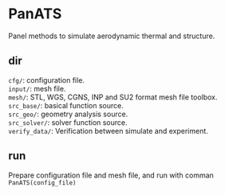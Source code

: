 # PanATS

Panel methods to simulate aerodynamic thermal and structure.  

## dir

`cfg/`: configuration file.   
`input/`: mesh file.  
`mesh/`: STL, WGS, CGNS, INP and SU2 format mesh file toolbox.  
`src_base/`: basical function source.  
`src_geo/`: geometry analysis source.  
`src_solver/`: solver function source.  
`verify_data/`: Verification between simulate and experiment. 

## run

Prepare configuration file and mesh file, and run with comman `PanATS(config_file)`

